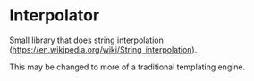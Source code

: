 # Interpolator
Small library that does string interpolation (https://en.wikipedia.org/wiki/String_interpolation). 

This may be changed to more of a traditional templating engine.